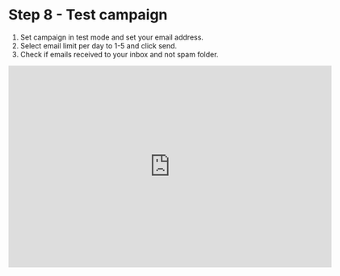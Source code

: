 # Step 8 - Test campaign

1. Set campaign in test mode and set your email address.
1. Select email limit per day to 1-5 and click send.
1. Check if emails received to your inbox and not spam folder.

<embed width="640" height="400" src="https://www.loom.com/embed/00a542330d5e4269884c057eff6ce050" />